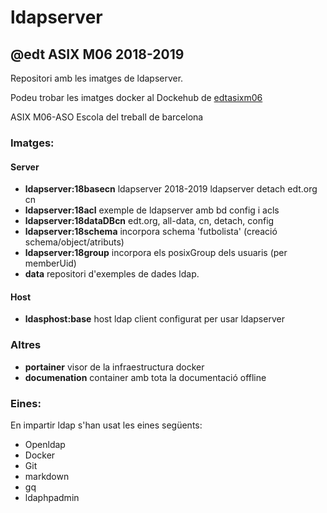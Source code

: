 # ldapserver

## @edt ASIX M06 2018-2019

Repositori amb les imatges de ldapserver.

Podeu trobar les imatges docker al Dockehub de [edtasixm06](https://hub.docker.com/u/edtasixm06/)

ASIX M06-ASO Escola del treball de barcelona

### Imatges:

#### Server

* **ldapserver:18basecn** ldapserver 2018-2019 ldapserver detach edt.org cn
* **ldapserver:18acl** exemple de ldapserver amb bd config i acls
* **ldapserver:18dataDBcn** edt.org, all-data, cn, detach, config
* **ldapserver:18schema** incorpora schema 'futbolista' (creació schema/object/atributs)
* **ldapserver:18group** incorpora els posixGroup dels usuaris (per memberUid)
* **data** repositori d'exemples de dades ldap.

#### Host

* **ldasphost:base** host ldap client configurat per usar ldapserver

### Altres

* **portainer** visor de la infraestructura docker
* **documenation** container amb tota la documentació offline

### Eines:

En impartir ldap s'han usat les eines següents:

 * Openldap
 * Docker
 * Git
 * markdown
 * gq 
 * ldaphpadmin

